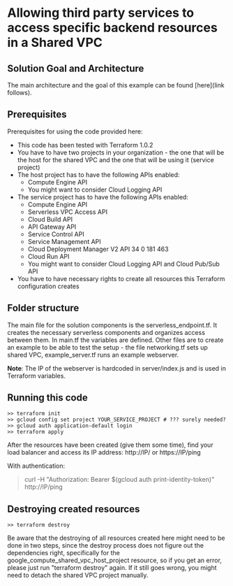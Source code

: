 # Allowing third party services to access specific backend resources in a Shared VPC

## Solution Goal and Architecture
The main architecture and the goal of this example can be found [here](link follows).

## Prerequisites
Prerequisites for using the code provided here:
- This code has been tested with Terraform 1.0.2
- You have to have two projects in your organization - the one that will be the host for the shared VPC and the one that will be using it (service project)
- The host project has to have the following APIs enabled:
   - Compute Engine API
   - You might want to consider Cloud Logging API
- The service project has to have the following APIs enabled:
   - Compute Engine API
   - Serverless VPC Access API
   - Cloud Build API
   - API Gateway API
   - Service Control API
   - Service Management API
   - Cloud Deployment Manager V2 API	34	0	181	463	
   - Cloud Run API
   - You might want to consider Cloud Logging API and Cloud Pub/Sub API
- You have to have necessary rights to create all resources this Terraform configuration creates

## Folder structure
The main file for the solution components is the serverless_endpoint.tf. It creates the necessary serverless components and organizes access between them. In main.tf the variables are defined. Other files are to create an example to be able to test the setup - the file networking.tf sets up shared VPC, example_server.tf runs an example webserver.

**Note**: The IP of the webserver is hardcoded in server/index.js and is used in Terraform variables.

## Running this code
```
>> terraform init
>> gcloud config set project YOUR_SERVICE_PROJECT # ??? surely needed?
>> gcloud auth application-default login
>> terraform apply
```
After the resources have been created (give them some time), find your load balancer and access its IP address:
http://IP/ or https://IP/ping

With authentication:
> curl -H "Authorization: Bearer $(gcloud auth print-identity-token)" http://IP/ping


## Destroying created resources
```
>> terraform destroy
```
Be aware that the destroying of all resources created here might need to be done in two steps, since the destroy process does not figure out the dependencies right, specifically for the google_compute_shared_vpc_host_project resource, so if you get an error, please just run "terraform destroy" again. If it still goes wrong, you might need to detach the shared VPC project manually.
